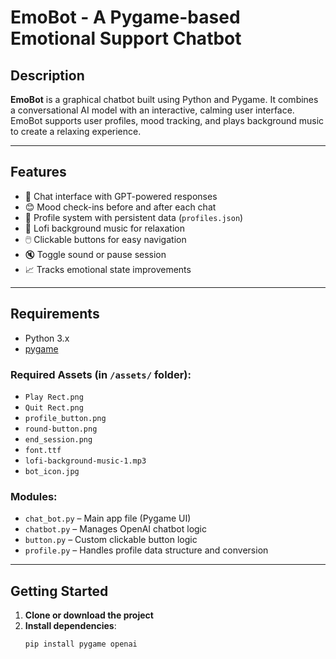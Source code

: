 # EmoBot - A Pygame-based Emotional Support Chatbot

## Description

**EmoBot** is a graphical chatbot built using Python and Pygame. It combines a conversational AI model with an interactive, calming user interface. EmoBot supports user profiles, mood tracking, and plays background music to create a relaxing experience.

---

## Features

- 💬 Chat interface with GPT-powered responses
- 😊 Mood check-ins before and after each chat
- 👤 Profile system with persistent data (`profiles.json`)
- 🎵 Lofi background music for relaxation
- 🖱️ Clickable buttons for easy navigation
- 🔇 Toggle sound or pause session
- 📈 Tracks emotional state improvements

---

## Requirements

- Python 3.x
- [pygame](https://www.pygame.org/)

### Required Assets (in `/assets/` folder):
- `Play Rect.png`
- `Quit Rect.png`
- `profile_button.png`
- `round-button.png`
- `end_session.png`
- `font.ttf`
- `lofi-background-music-1.mp3`
- `bot_icon.jpg`

### Modules:
- `chat_bot.py` – Main app file (Pygame UI)
- `chatbot.py` – Manages OpenAI chatbot logic
- `button.py` – Custom clickable button logic
- `profile.py` – Handles profile data structure and conversion

---

## Getting Started

1. **Clone or download the project**
2. **Install dependencies**:
   ```bash
   pip install pygame openai

